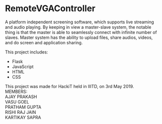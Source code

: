 # RemoteVGAController

A platform independent screening software, which supports live streaming and audio playing. 
By keeping in view a master-slave system, the notable thing is that the master is able to seamlessly connect with infinite number of slaves. Master system has the ability to upload files, share audios, videos, and do screen and application sharing. 

This project includes:
  - Flask
  - JavaScript
  - HTML
  - CSS

This project was made for HackiT held in IIITD, on 3rd May 2019.
<br />
MEMBERS:
<br />
AJAY PRAKASH
<br />
VASU GOEL
<br />
PRATHAM GUPTA
<br />
RISHI RAJ JAIN
<br />
KARTIKAY SAPRA
